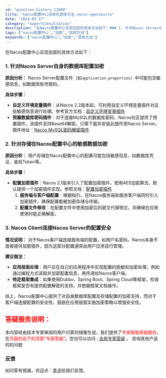 ```yaml
---
id: "question-history-11808"
title: "nacos配置中心加密的具体方法 nacos-opensource"
date: "2024-05-17"
category: "expertConsultation"
description: "在Nacos配置中心实现加密的具体方法如下：### 1. 针对Nacos Server自身的数据库配置加密**原因分析：**Nacos Server配置文件（如`application.properties`）中可能包含敏感信息，如数据库账号密码。**具体步骤：**- **自定义环境变量插件**：从"
tags: ["nacos配置中心","加密","具体方法"]
keywords: ["nacos配置中心","加密","具体方法"]
---
```


在Nacos配置中心实现加密的具体方法如下：

### 1. 针对Nacos Server自身的数据库配置加密

**原因分析：**
Nacos Server配置文件（如`application.properties`）中可能包含敏感信息，如数据库账号密码。

**具体步骤：**
- **自定义环境变量插件**：从Nacos 2.2版本起，可利用自定义环境变量插件对这些敏感信息进行处理。参考官方文档：[自定义环境变量插件](https://nacos.io/docs/latest/plugin/custom-environment-plugin/)
- **预置数据库密码插件**：对于连接MySQL的数据库密码，Nacos社区提供了预置插件，该插件支持Base64解密。只需下载并安装此插件至Nacos Server。插件地址：[Nacos MySQL密码解密插件](https://github.com/nacos-group/nacos-plugin/tree/develop/nacos-custom-environment-plugin-ext)

### 2. 针对存储在Nacos配置中心的敏感数据加密

**原因分析：**
用户存储在Nacos配置中心的配置可能包括敏感信息，如数据库凭证、鉴权Token等。

**具体步骤：**
- **配置加密插件**：Nacos 2.1版本引入了配置加密插件，使用AES加密算法，默认提供一个加密插件实现。参照文档：[配置加密插件](https://nacos.io/docs/latest/plugin/config-encryption-plugin/)
  1. **服务端与客户端配置**：根据指引，在Nacos服务端和服务客户端同时引入加密插件，确保配置能被加密存储与传输。
  2. **配置文件修改**：在配置文件中使用加密后的密文代替明文，并确保在应用使用时能正确解密。

### 3. Nacos Client连接Nacos Server的配置安全

**情况说明：**
对于Nacos客户端连接服务端的配置，如用户名密码，Nacos本身不直接提供加密插件，因为这部分配置通常由用户应用自行管理。

**建议做法：**
- **应用层面处理**：用户应在自己的应用程序中实现配置的脱敏和加密处理，例如通过编程方式读取并加密配置信息，再传递给Nacos客户端。
- **特定框架集成**：如果使用Dubbo、Spring Boot、Spring Cloud等框架，检查框架是否有提供配置解密的支持，并依据框架文档操作。

综上，Nacos配置中心提供了对自身数据库配置及存储配置的加密支持，而对于客户端连接配置的安全性，鼓励在应用层面实施加密策略以增强安全性。
## <font color="#FF0000">答疑服务说明：</font> 

本内容经由技术专家审阅的用户问答的镜像生成，我们提供了<font color="#FF0000">专家智能答疑服务</font>，在<font color="#FF0000">页面的右下的浮窗”专家答疑“</font>。您也可以访问 : [全局专家答疑](https://opensource.alibaba.com/chatBot) 。 咨询其他产品的的问题

### 反馈
如问答有错漏，欢迎点：[差评](https://ai.nacos.io/user/feedbackByEnhancerGradePOJOID?enhancerGradePOJOId=13805)给我们反馈。
